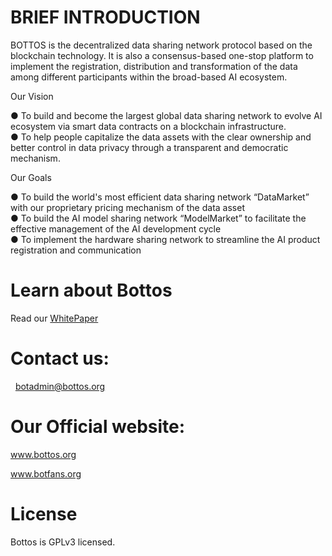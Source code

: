 # BRIEF INTRODUCTION
BOTTOS is the decentralized data sharing network protocol based on the blockchain technology. It is also a consensus-based one-stop platform to implement the registration, distribution and transformation of the data among different participants within the broad-based AI ecosystem.

 Our Vision
 
● To build and become the largest global data sharing network to evolve AI ecosystem via smart data contracts on a blockchain infrastructure.  
● To help people capitalize the data assets with the clear ownership and better control in data privacy through a transparent and democratic mechanism.

Our Goals

● To build the world's most efficient data sharing network “DataMarket” with our proprietary pricing mechanism of the data asset  
● To build the AI model sharing network “ModelMarket” to facilitate the effective management of the AI development cycle  
● To implement the hardware sharing network to streamline the AI product registration and communication

# Learn about Bottos
  Read our [WhitePaper](https://github.com/Bottos-project/bottos/blob/master/Bottos%20whitepaper%20English%20final.pdf) 

# Contact us:
   botadmin@bottos.org
   
# Our Official website:
   www.bottos.org
   
   www.botfans.org
# License
Bottos is GPLv3 licensed.
